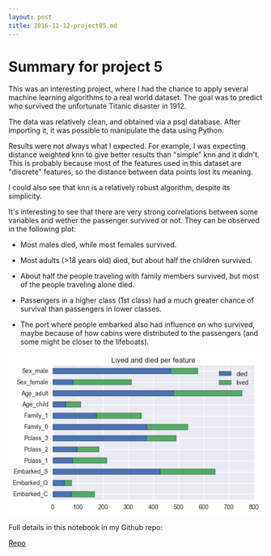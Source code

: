```yaml
---
layout: post
title: 2016-11-12-project05.md
---
```


# Summary for project 5

This was an interesting project, where I had the chance to apply several machine learning algorithms to a real world dataset.  The goal was to predict who survived the unfortunate Titanic disaster in 1912.

The data was relatively clean, and obtained via a psql database.  After importing it, it was possible to manipulate the data using Python.

Results were not always what I expected. For example, I was expecting distance weighted knn to give better results than "simple" knn and it didn't.  This is probably because most of the features used in this dataset are "discrete" features, so the distance between data points lost its meaning.

I could also see that knn is a relatively robust algorithm, despite its simplicity.

It's interesting to see that there are very strong correlations between some variables and wether the passenger survived or not.  They can be observed in the following plot:

- Most males died, while most females survived.

- Most adults (>18 years old) died, but about half the children survived.

- About half the people traveling with family members survived, but most of the people traveling alone died.

- Passengers in a higher class (1st class) had a much greater chance of survival than passengers in lower classes.

- The port where people embarked also had influence on who survived, maybe because of how cabins were distributed to the passengers (and some might be closer to the lifeboats).

![](../images/2016-11-12-survivals.png)

Full details in this notebook in my Github repo:

[Repo](https://github.com/acardocacho/DSI_LDN_1_HOMEWORK/blob/w05proj/ana/week05-project/project05.ipynb)
